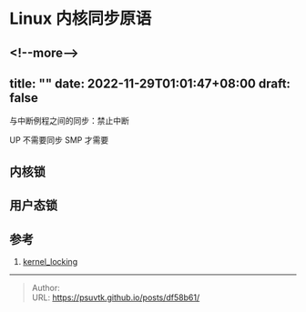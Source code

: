 # Linux 内核同步原语


&lt;!--more--&gt;
---
title: &#34;&#34;
date: 2022-11-29T01:01:47&#43;08:00
draft: false
---


与中断例程之间的同步：禁止中断


UP 不需要同步
SMP 才需要


## 内核锁

## 用户态锁



## 参考
1. [kernel_locking](http://retis.sssup.it/luca/KernelProgramming/Slides/kernel_locking.pdf)

---

> Author:   
> URL: https://psuvtk.github.io/posts/df58b61/  


